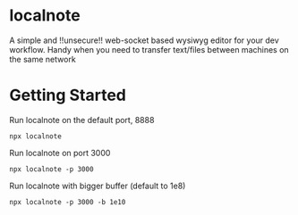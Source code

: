 # localnote

A simple and !!unsecure!! web-socket based wysiwyg editor for your dev workflow. Handy when you need to transfer text/files between machines on the same network

# Getting Started
Run localnote on the default port, 8888

`npx localnote`

Run localnote on port 3000

`npx localnote -p 3000`

Run localnote with bigger buffer (default to 1e8)

`npx localnote -p 3000 -b 1e10`

